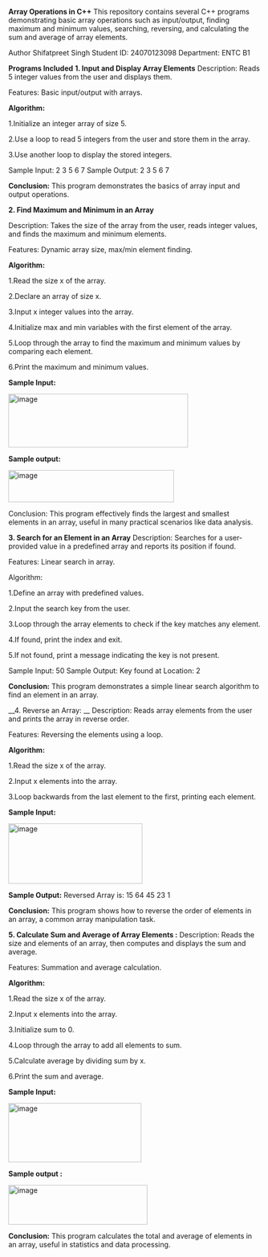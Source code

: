 __Array Operations in C++__
This repository contains several C++ programs demonstrating basic array operations such as input/output, finding maximum and minimum values, searching, reversing, and calculating the sum and average of array elements.

Author
Shifatpreet Singh
Student ID: 24070123098
Department: ENTC B1

__Programs Included__
__1. Input and Display Array Elements__
Description: Reads 5 integer values from the user and displays them.

Features: Basic input/output with arrays.

__Algorithm:__

1.Initialize an integer array of size 5.

2.Use a loop to read 5 integers from the user and store them in the array.

3.Use another loop to display the stored integers.

Sample Input: 2 3 5 6 7
Sample Output: 2 3 5 6 7

__Conclusion:__
This program demonstrates the basics of array input and output operations.

__2. Find Maximum and Minimum in an Array__

Description: Takes the size of the array from the user, reads integer values, and finds the maximum and minimum elements.

Features: Dynamic array size, max/min element finding.

__Algorithm:__

1.Read the size x of the array.

2.Declare an array of size x.

3.Input x integer values into the array.

4.Initialize max and min variables with the first element of the array.

5.Loop through the array to find the maximum and minimum values by comparing each element.

6.Print the maximum and minimum values.

__Sample Input:__

<img width="358" height="107" alt="image" src="https://github.com/user-attachments/assets/9ce3370f-c7ef-414d-ad99-7844ee4040fd" />


__Sample output:__

<img width="330" height="64" alt="image" src="https://github.com/user-attachments/assets/492dfe1e-250d-40ca-a1e0-d4fc1ed686f2" />


Conclusion:
This program effectively finds the largest and smallest elements in an array, useful in many practical scenarios like data analysis.

__3. Search for an Element in an Array__
Description: Searches for a user-provided value in a predefined array and reports its position if found.

Features: Linear search in array.

Algorithm:

1.Define an array with predefined values.

2.Input the search key from the user.

3.Loop through the array elements to check if the key matches any element.

4.If found, print the index and exit.

5.If not found, print a message indicating the key is not present.

Sample Input: 50
Sample Output: Key found at Location: 2

__Conclusion:__
This program demonstrates a simple linear search algorithm to find an element in an array.

__4. Reverse an Array: __
Description: Reads array elements from the user and prints the array in reverse order.

Features: Reversing the elements using a loop.

__Algorithm:__

1.Read the size x of the array.

2.Input x elements into the array.

3.Loop backwards from the last element to the first, printing each element.

__Sample Input:__

<img width="267" height="120" alt="image" src="https://github.com/user-attachments/assets/90973fd5-f085-476e-9050-c007f5a4352a" />

__Sample Output:__
Reversed Array is: 15 64 45 23 1

__Conclusion:__
This program shows how to reverse the order of elements in an array, a common array manipulation task.

__5. Calculate Sum and Average of Array Elements :__
Description: Reads the size and elements of an array, then computes and displays the sum and average.

Features: Summation and average calculation.

__Algorithm:__

1.Read the size x of the array.

2.Input x elements into the array.

3.Initialize sum to 0.

4.Loop through the array to add all elements to sum.

5.Calculate average by dividing sum by x.

6.Print the sum and average.

__Sample Input:__

<img width="265" height="118" alt="image" src="https://github.com/user-attachments/assets/086544c7-7a09-4809-b781-6b8c503b85cf" />

__Sample output :__


<img width="277" height="79" alt="image" src="https://github.com/user-attachments/assets/70720e48-7bd6-49d3-8fb0-cc95f5c6bf7a" />

__Conclusion:__
This program calculates the total and average of elements in an array, useful in statistics and data processing.

